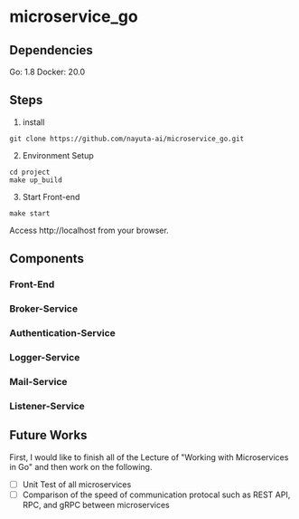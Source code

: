 # microservice_go
## Dependencies
Go: 1.8
Docker: 20.0

## Steps
1. install
```
git clone https://github.com/nayuta-ai/microservice_go.git
```
2. Environment Setup
```
cd project
make up_build
```
3. Start Front-end
```
make start
```
Access http://localhost from your browser.

## Components
### Front-End
### Broker-Service
### Authentication-Service
### Logger-Service
### Mail-Service
### Listener-Service
## Future Works
First, I would like to finish all of the Lecture of "Working with Microservices in Go" and then work on the following.
- [ ] Unit Test of all microservices
- [ ] Comparison of the speed of communication protocal such as REST API, RPC, and gRPC between microservices
